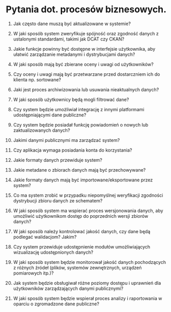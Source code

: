 # Pytania dot. procesów biznesowych.

1. Jak często dane muszą być aktualizowane w systemie?

2. W jaki sposób system zweryfikuje spójność oraz zgodność danych z ustalonymi standardami, takimi jak DCAT czy CKAN?

3. Jakie funkcje powinny być dostępne w interfejsie użytkownika, aby ułatwić zarządzanie metadanymi i dystrybucjami danych?

4. W jaki sposób mają być zbierane oceny i uwagi od użytkowników?

5. Czy oceny i uwagi mają być przetwarzane przed dostarczniem ich do klienta np. sortowane?

6. Jaki jest proces archiwizowania lub usuwania nieaktualnych danych?

7. W jaki sposób użytkownicy będą mogli filtrować dane?

8. Czy system będzie umożliwiał integrację z innymi platformami udostępniającymi dane publiczne?

9. Czy system będzie posiadał funkcję powiadomień o nowych lub zaktualizowanych danych?

10. Jakimi danymi publicznymi ma zarządzać system?

11. Czy aplikacja wymaga posiadania konta do korzystania?

12. Jakie formaty danych przewiduje system?

13. Jakie metadane o zbiorach danych mają być przechowywane?

14. Jakie formaty danych mają być importowane/eksportowane przez system?

15. Co ma system zrobić w przypadku niepomyślnej weryfikacji zgodności dystrybucji zbioru danych ze schematem?

16. W jaki sposób system ma wspierać proces wersjonowania danych, aby umożliwić użytkownikom dostęp do poprzednich wersji zbiorów danych?

17. W jaki sposób należy kontrolować jakość danych, czy dane będą podlegać walidacjom? Jakim?

18. Czy system przewiduje udostępnienie modułów umożliwiających wizualizację udostępnionych danych?

19. W jaki sposób system będzie monitorował jakość danych pochodzących z różnych źródeł (plików, systemów zewnętrznych, urządzeń pomiarowych itp.)?

20. Jak system będzie obsługiwał różne poziomy dostępu i uprawnień dla użytkowników zarządzających danymi publicznymi?

21. W jaki sposób system będzie wspierał proces analizy i raportowania w oparciu o zgromadzone dane publiczne?